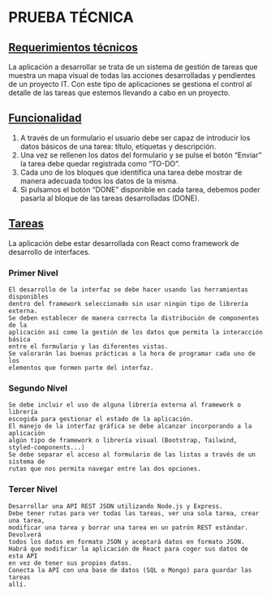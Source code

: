 # PRUEBA TÉCNICA

## <U>Requerimientos técnicos</U>
La aplicación a desarrollar se trata de un sistema de gestión de tareas que muestra
un mapa visual de todas las acciones desarrolladas y pendientes de un proyecto IT.
Con este tipo de aplicaciones se gestiona el control al detalle de las tareas que
estemos llevando a cabo en un proyecto.

## <U>Funcionalidad</U>
1) A través de un formulario el usuario debe ser capaz de introducir los datos
básicos de una tarea: título, etiquetas y descripción.
2) Una vez se rellenen los datos del formulario y se pulse el botón “Enviar” la tarea
debe quedar registrada como “TO-DO”.
3) Cada uno de los bloques que identifica una tarea debe mostrar de manera
adecuada todos los datos de la misma.
4) Si pulsamos el botón “DONE” disponible en cada tarea, debemos poder pasarla al
bloque de las tareas desarrolladas (DONE).

## <U>Tareas</U>
La aplicación debe estar desarrollada con React como framework de desarrollo de
interfaces.
###  Primer Nivel
    El desarrollo de la interfaz se debe hacer usando las herramientas disponibles
    dentro del framework seleccionado sin usar ningún tipo de librería externa.
    Se deben establecer de manera correcta la distribución de componentes de la
    aplicación así como la gestión de los datos que permita la interacción básica
    entre el formulario y las diferentes vistas.
    Se valorarán las buenas prácticas a la hora de programar cada uno de los
    elementos que formen parte del interfaz.
### Segundo Nivel
    Se debe incluir el uso de alguna librería externa al framework o librería
    escogida para gestionar el estado de la aplicación.
    El manejo de la interfaz gráfica se debe alcanzar incorporando a la aplicación
    algún tipo de framework o librería visual (Bootstrap, Tailwind,
    styled-components...)
    Se debe separar el acceso al formulario de las listas a través de un sistema de
    rutas que nos permita navegar entre las dos opciones.
### Tercer Nivel
    Desarrollar una API REST JSON utilizando Node.js y Express.
    Debe tener rutas para ver todas las tareas, ver una sola tarea, crear una tarea,
    modificar una tarea y borrar una tarea en un patrón REST estándar. Devolverá
    todos los datos en formato JSON y aceptará datos en formato JSON.
    Habrá que modificar la aplicación de React para coger sus datos de esta API
    en vez de tener sus propios datos.
    Conecta la API con una base de datos (SQL o Mongo) para guardar las tareas
    allí.